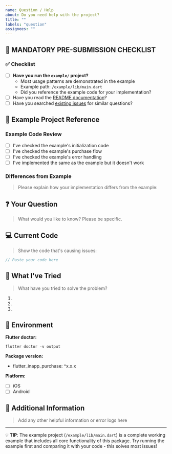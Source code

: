 ```yaml
---
name: Question / Help
about: Do you need help with the project?
title: ""
labels: "question"
assignees: ""
---
```


## 🚨 MANDATORY PRE-SUBMISSION CHECKLIST

### ✅ Checklist

- [ ] **Have you run the `example/` project?**
  - Most usage patterns are demonstrated in the example
  - Example path: `/example/lib/main.dart`
  - Did you reference the example code for your implementation?
- [ ] Have you read the [README documentation](https://github.com/hyochan/flutter_inapp_purchase#readme)?
- [ ] Have you searched [existing issues](https://github.com/hyochan/flutter_inapp_purchase/issues) for similar questions?

## 📱 Example Project Reference

### Example Code Review

- [ ] I've checked the example's initialization code
- [ ] I've checked the example's purchase flow
- [ ] I've checked the example's error handling
- [ ] I've implemented the same as the example but it doesn't work

### Differences from Example

> Please explain how your implementation differs from the example:

## ❓ Your Question

> What would you like to know? Please be specific.

## 💻 Current Code

> Show the code that's causing issues:

```dart
// Paste your code here
```

## 🎯 What I've Tried

> What have you tried to solve the problem?

1.
2.
3.

## 📱 Environment

**Flutter doctor:**

```
flutter doctor -v output
```

**Package version:**

- flutter_inapp_purchase: ^x.x.x

**Platform:**

- [ ] iOS
- [ ] Android

## 📝 Additional Information

> Add any other helpful information or error logs here

---

💡 **TIP**: The example project (`/example/lib/main.dart`) is a complete working example that includes all core functionality of this package. Try running the example first and comparing it with your code - this solves most issues!